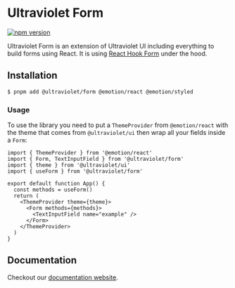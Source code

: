 # Ultraviolet Form

[![npm version](https://badge.fury.io/js/%40ultraviolet%2Fform.svg)](https://badge.fury.io/js/%40ultraviolet%2Fform)

Ultraviolet Form is an extension of Ultraviolet UI including everything to build forms using React.
It is using [React Hook Form](https://react-hook-form.com/) under the hood.

## Installation

```sh
$ pnpm add @ultraviolet/form @emotion/react @emotion/styled
```

### Usage

To use the library you need to put a `ThemeProvider` from `@emotion/react` with the theme that comes from `@ultraviolet/ui` then wrap all your fields inside a `Form`:

```tsx
import { ThemeProvider } from '@emotion/react'
import { Form, TextInputField } from '@ultraviolet/form'
import { theme } from '@ultraviolet/ui'
import { useForm } from '@ultraviolet/form'

export default function App() {
  const methods = useForm()
  return (
    <ThemeProvider theme={theme}>
      <Form methods={methods}>
        <TextInputField name="example" />
      </Form>
    </ThemeProvider>
  )
}
```

## Documentation

Checkout our [documentation website](https://storybook.ultraviolet.scaleway.com/).

